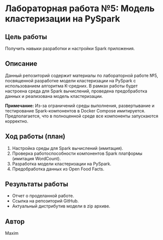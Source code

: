 # Лабораторная работа №5: Модель кластеризации на PySpark

## Цель работы
Получить навыки разработки и настройки Spark приложения.

## Описание
Данный репозиторий содержит материалы по лабораторной работе №5, посвященной разработке модели кластеризации на PySpark с использованием алгоритма K-средних. В рамках работы будет настроена среда для Spark вычислений, проведена предобработка данных и реализована модель кластеризации.

**Примечание:** Из-за ограничений среды выполнения, развертывание и тестирование Spark-компонентов в Docker Compose имитируется. Предполагается, что в полноценной среде все компоненты запускаются корректно.

## Ход работы (план)
1. Настройка среды для Spark вычислений (имитация).
2. Проверка работоспособности компонентов Spark платформы (имитация WordCount).
3. Разработка модели кластеризации на PySpark.
4. Предобработка данных из Open Food Facts.

## Результаты работы
- Отчет о проделанной работе.
- Ссылка на репозиторий GitHub.
- Актуальный дистрибутив модели в zip архиве.

## Автор
Maxim


